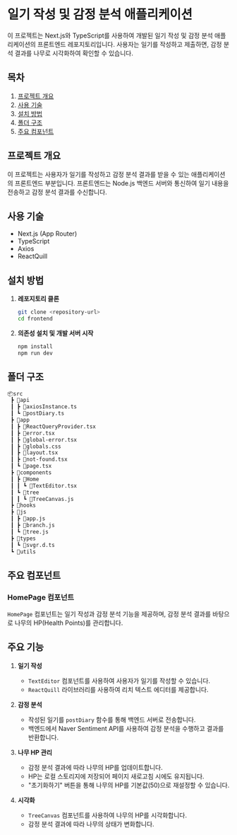 # 일기 작성 및 감정 분석 애플리케이션 

이 프로젝트는 Next.js와 TypeScript를 사용하여 개발된 일기 작성 및 감정 분석 애플리케이션의 프론트엔드 레포지토리입니다. 사용자는 일기를 작성하고 제출하면, 감정 분석 결과를 나무로 시각화하여 확인할 수 있습니다.

## 목차

1. [프로젝트 개요](#프로젝트-개요)
2. [사용 기술](#사용-기술)
3. [설치 방법](#설치-방법)
4. [폴더 구조](#폴더-구조)
5. [주요 컴포넌트](#주요-컴포넌트)


## 프로젝트 개요

이 프로젝트는 사용자가 일기를 작성하고 감정 분석 결과를 받을 수 있는 애플리케이션의 프론트엔드 부분입니다. 프론트엔드는 Node.js 백엔드 서버와 통신하여 일기 내용을 전송하고 감정 분석 결과를 수신합니다.

## 사용 기술

- Next.js (App Router)
- TypeScript
- Axios
- ReactQuill

## 설치 방법

1. **레포지토리 클론**
   ```sh
   git clone <repository-url>
   cd frontend
   
2. **의존성 설치 및 개발 서버 시작**
   ```sh
   npm install
   npm run dev
   
## 폴더 구조
```bash
📦src
 ┣ 📂api
 ┃ ┣ 📜axiosInstance.ts
 ┃ ┗ 📜postDiary.ts
 ┣ 📂app
 ┃ ┣ 📜ReactQueryProvider.tsx
 ┃ ┣ 📜error.tsx
 ┃ ┣ 📜global-error.tsx
 ┃ ┣ 📜globals.css
 ┃ ┣ 📜layout.tsx
 ┃ ┣ 📜not-found.tsx
 ┃ ┗ 📜page.tsx
 ┣ 📂components
 ┃ ┣ 📂Home
 ┃ ┃ ┗ 📜TextEditor.tsx
 ┃ ┗ 📂tree
 ┃ ┃ ┗ 📜TreeCanvas.js
 ┣ 📂hooks
 ┣ 📂js
 ┃ ┣ 📜app.js
 ┃ ┣ 📜branch.js
 ┃ ┗ 📜tree.js
 ┣ 📂types
 ┃ ┗ 📜svgr.d.ts
 ┗ 📂utils

```
## 주요 컴포넌트

### HomePage 컴포넌트

`HomePage` 컴포넌트는 일기 작성과 감정 분석 기능을 제공하며, 감정 분석 결과를 바탕으로 나무의 HP(Health Points)를 관리합니다.

## 주요 기능

1. **일기 작성**
   - `TextEditor` 컴포넌트를 사용하여 사용자가 일기를 작성할 수 있습니다.
   - `ReactQuill` 라이브러리를 사용하여 리치 텍스트 에디터를 제공합니다.

2. **감정 분석**
   - 작성된 일기를 `postDiary` 함수를 통해 백엔드 서버로 전송합니다.
   - 백엔드에서 Naver Sentiment API를 사용하여 감정 분석을 수행하고 결과를 반환합니다.

3. **나무 HP 관리**
   - 감정 분석 결과에 따라 나무의 HP를 업데이트합니다.
   - HP는 로컬 스토리지에 저장되어 페이지 새로고침 시에도 유지됩니다.
   - "초기화하기" 버튼을 통해 나무의 HP를 기본값(50)으로 재설정할 수 있습니다.

4. **시각화**
   - `TreeCanvas` 컴포넌트를 사용하여 나무의 HP를 시각화합니다.
   - 감정 분석 결과에 따라 나무의 상태가 변화합니다.

